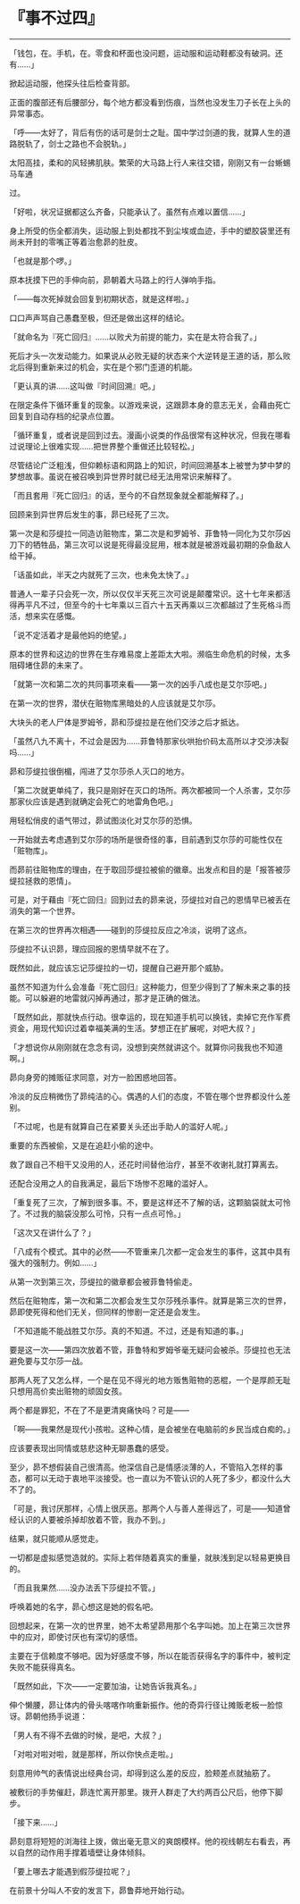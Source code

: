 # 『事不过四』

------

「钱包，在。手机，在。零食和杯面也没问题，运动服和运动鞋都没有破洞。还有……」

掀起运动服，他探头往后检查背部。

正面的腹部还有后腰部分，每个地方都没看到伤痕，当然也没发生刀子长在上头的异常事态。

「呼——太好了，背后有伤的话可是剑士之耻。国中学过剑道的我，就算人生的道路脱轨了，剑士之路也不会脱轨。」

太阳高挂，柔和的风轻拂肌肤。繁荣的大马路上行人来往交错，刚刚又有一台蜥蜴马车通

过。

「好啦，状况证据都这么齐备，只能承认了。虽然有点难以置信……」

身上所受的伤全都消失，运动服上到处都找不到尘埃或血迹，手中的塑胶袋里还有尚未开封的零嘴正等着治愈昴的肚皮。

「也就是那个啰。」

原本抚摸下巴的手伸向前，昴朝着大马路上的行人弹响手指。

「——每次死掉就会回复到初期状态，就是这样啦。」

口口声声骂自己愚蠢至极，但还是做出这样的结论。

「就命名为『死亡回归』……以败犬为前提的能力，实在是太符合我了。」

死后才头一次发动能力。如果说从必败无疑的状态来个大逆转是王道的话，那么败北后得到重新来过的机会，实在是个邪门歪道的机能。

「更认真的讲……这叫做『时间回溯』吧。」

在限定条件下循环重复的现象。以游戏来说，这跟昴本身的意志无关，会藉由死亡回复到自动存档的纪录点位置。

「循环重复，或者说是回到过去。漫画小说类的作品很常有这种状况，但我在哪看过说理论上很难实现……把世界整个重做还比较轻松。」

尽管结论广泛粗浅，但仰赖标语和网路上的知识，时间回溯基本上被誉为梦中梦的梦想故事。虽说在被召唤到异世界时就已经无法用常识来解释了。

「而且套用『死亡回归』的话，至今的不自然现象就全都能解释了。」

回顾来到异世界后发生的事，昴已经死了三次。

第一次是和莎缇拉一同造访赃物库，第二次是和罗姆爷、菲鲁特一同化为艾尔莎凶刀下的牺牲品，第三次可以说是死得最没屁用，根本就是被游戏最初期的杂鱼敌人给干掉。

「话虽如此，半天之内就死了三次，也未免太快了。」

普通人一辈子只会死一次，所以仅仅半天死三次可说是颠覆常识。这十七年来都活得再平凡不过，但至今的十七年乘以三百六十五天再乘以三次都越过了生死格斗而活，想来实在感慨。

「说不定活着才是最他妈的绝望。」

原本的世界和这边的世界在生存难易度上差距太大啦。濒临生命危机的时候，太多阻碍堵住昴的未来了。

「就第一次和第二次的共同事项来看——第一次的凶手八成也是艾尔莎吧。」

在第一次的世界，潜伏在赃物库黑暗处的人应该就是艾尔莎。

大块头的老人尸体是罗姆爷，昴和莎缇拉是在他们交涉之后才抵达。

「虽然八九不离十，不过会是因为……菲鲁特那家伙哄抬价码太高所以才交涉决裂吗……」

昴和莎缇拉很倒楣，闯进了艾尔莎杀人灭口的地方。

「第二次就更单纯了，我只是刚好在灭口的场所。两次都被同一个人杀害，艾尔莎那家伙应该是遇到就确定会死亡的地雷角色吧。」

用轻松俏皮的语气带过，昴试图淡化对艾尔莎的恐惧。

一开始就去考虑遇到艾尔莎的场所是很奇怪的事，目前遇到艾尔莎的可能性仅在「赃物库」。

而昴前往赃物库的理由，在于取回莎缇拉被偷的徽章。出发点和目的是「报答被莎缇拉拯救的恩情」。

可是，对于藉由『死亡回归』回到过去的昴来说，莎缇拉对自己的恩情早已被丢在消失的第一个世界。

在第三次的世界再次相遇——碰到的莎缇拉反应之冷淡，说明了这点。

莎缇拉不认识昴，理应回报的恩情早就不在了。

既然如此，就应该忘记莎缇拉的一切，提醒自己避开那个威胁。

虽然不知道为什么会准备『死亡回归』这种能力，但至少得到了了解未来之事的技能。可以躲避的地雷就闪掉再通过，那才是正确的做法。

「既然如此，那就快点行动。很幸运的，现在知道手机可以换钱，卖掉它充作军费资金，用现代知识过着幸福美满的生活。梦想正在扩展呢，对吧大叔？」

「才想说你从刚刚就在念念有词，没想到突然就讲这个。就算你问我我也不知道啊。」

昴向身旁的摊贩征求同意，对方一脸困惑地回答。

冷淡的反应稍微伤了昴纯洁的心。偶遇的人们的态度，不管在哪个世界都没什么差别。

「不过呢，也是有就算自己在紧要关头还出手助人的滥好人呢。」

重要的东西被偷，又是在追赶小偷的途中。

救了跟自己不相干又没用的人，还花时间替他治疗，甚至不收谢礼就打算离去。

还配合没用之人的自我满足，最后下场惨不忍睹的滥好人。

「重复死了三次，了解到很多事。不，要是这样还不了解的话，这颗脑袋就太可怜了。不过我的脑袋没那么可怜，只有一点点可怜。」

「这次又在讲什么了？」

「八成有个模式。其中的必然——不管重来几次都一定会发生的事件，这其中具有强大的强制力。例如……」

从第一次到第三次，莎缇拉的徽章都会被菲鲁特偷走。

然后在赃物库，第一次和第二次都会发生艾尔莎残杀事件。就算是第三次的世界，昴即使死得和他们无关，但同样的惨剧一定还是会发生。

「不知道能不能战胜艾尔莎。真的不知道。不过，还是有知道的事。」

要是这一次——第四次放着不管，菲鲁特和罗姆爷毫无疑问会被杀。莎缇拉也无法避免要与艾尔莎一战。

那两人死了又怎么样，一个是在见不得光的地方贩售赃物的恶棍，一个是厚颜无耻只想用高价卖出赃物的顽固女孩。

两个都是罪犯，不在了不是更清爽痛快吗？可是——

「啊——我果然是现代小孩啦。这种心情，是会被坐在电脑前的乡民当成白痴的。」

应该要表现出同情或慈悲这种无聊愚蠢的感受。

至少，昴不想假装自己很清高。他深信自己是情感淡薄的人，不管陷入怎样的事态，都可以无动于衷地平淡接受。也一直以为不管认识的人死了多少，都没什么大不了的。

「可是，我讨厌那样，心情上很厌恶。那两个人与善人差得远了，可是——知道曾经认识的人要被杀掉却放着不管，我办不到。」

结果，就只能顺从感觉走。

一切都是虚拟感觉造就的。实际上若伴随着真实的重量，就肤浅到足以轻易更换目的。

「而且我果然……没办法丢下莎缇拉不管。」

呼唤着她的名字，昴心想这是她的假名吧。

回想起来，在第一次的世界里，她不太希望昴用那个名字叫她。加上在第三次世界中的应对，即使讨厌也有深切的感悟。

主要在于信赖度不够吧。因为好感度不够，所以在能否获得名字的事件中，被判定失败不能获得真名。

「既然如此，下次——一定要加油，让她告诉我真名。」

伸个懒腰，昴让体内的骨头喀喀作响重新振作。他的奇异行径让摊贩老板一脸惊讶。昴朝他扬手说道：

「男人有不得不去做的时候，是吧，大叔？」

「对啦对啦对啦，就是那样，所以你快点走啦。」

刻意用帅气的表情说出经典台词，却得到这么差的反应，脸颊差点就抽筋了。

被敷衍的手势催赶，昴连忙离开那里。拨开人群走了大约两百公尺后，他停下脚步。

「接下来……」

昴刻意将短短的浏海往上拨，做出毫无意义的爽朗模样。他的视线朝左右看去，再以自然的动作用手撑着墙壁让身体倾斜。

「要上哪去才能遇到假莎缇拉呢？」

在前景十分叫人不安的发言下，昴鲁莽地开始行动。


